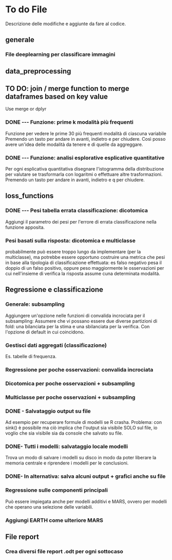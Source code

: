 # To do File

Descrizione delle modifiche e aggiunte da fare al codice.

## generale
### File deeplearning per classificare immagini

## data_preprocessing

## TO DO: join / merge function to merge dataframes based on key value
Use merge or dplyr

### DONE --- Funzione: prime k modalità più frequenti
Funzione per vedere le prime 30 più frequenti modalità di ciascuna variabile 
Premendo un tasto per andare in avanti, indietro e per chiudere.
Così posso avere un'idea delle modalità da tenere e di quelle da aggreggare.


### DONE --- Funzione: analisi esplorative esplicative quantitative
Per ogni esplicativa quantitativa disegnare l'istogramma della distribuzione per valutare se trasformarla con logaritmi o 
effettuare altre trasformazioni.
Premendo un tasto per andare in avanti, indietro e q per chiudere.


## loss_functions

### DONE --- Pesi tabella errata classificazione: dicotomica
Aggiungi il parametro dei pesi per l'errore di errata classificazione nella funzione apposita.

### Pesi basati sulla risposta: dicotomica e multiclasse
probabilmente può essere troppo lungo da implementare (per la multiclasse), ma potrebbe essere opportuno costruire una metrica che pesi in base alla tipologia di classificazione effettuata: es falso negativo pesa il doppio di un falso positivo, oppure peso maggiormente le osservazioni per cui nell'insieme di verifica la risposta assume cuna determinata modalità.


## Regressione e classificazione

### Generale: subsampling
Aggiungere un'opzione nelle funzioni di convalida incrociata per il subsampling:
Assumere che vi possano essere due diverse partizioni di fold: una bilanciata per la stima 
e una sbilanciata per la verifica.
Con l'opzione di default in cui coincidono.

### Gestisci dati aggregati (classificazione)
Es. tabelle di frequenza.

### Regressione per poche osservazioni: convalida incrociata

### Dicotomica per poche osservazioni + subsampling

### Multiclasse per poche osservazioni +  subsampling

### DONE - Salvataggio output su file
Ad esempio per recuperare formule di modelli se R crasha.
Problema: con sink() è possibile ma ciò implica che l'output sia visibile SOLO sul file,
io voglio che sia visibile sia da console che salvato su file.

### DONE-  Tutti i modelli: salvataggio locale modelli
Trova un modo di salvare i modelli su disco in modo da poter liberare la memoria centrale 
e riprendere i modelli per le conclusioni.

### DONE-  In alternativa: salva alcuni output + grafici anche su file


### Regressione sulle componenti principali
Può essere impiegata anche per modelli additivi e MARS, ovvero per modelli che operano una selezione delle variabili.

### Aggiungi EARTH come ulteriore MARS 


## File report

### Crea diversi file report .odt per ogni sottocaso